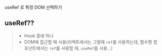 useRef 로 특정 DOM 선택하기

## useRef??
> - Hook 중에 하나
> - DOM에 접근할 때 사용(리액트에서는 그럴때 `ref`를 사용하는데, 함수형 컴포넌트에서는 `ref`를 사용할 때, `useRef`를 사용...)
